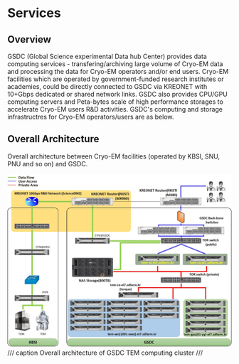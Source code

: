 # Services

## Overview

GSDC (Global Science experimental Data hub Center) provides data computing services - transfering/archiving large volume of Cryo-EM data and processing the data for Cryo-EM operators and/or end users. Cryo-EM facilities which are operated by government-funded research institutes or academies, could be directly connected to GSDC via KREONET with 10+Gbps dedicated or shared network links. GSDC also provides CPU/GPU computing servers and Peta-bytes scale of high performance storages to accelerate Cryo-EM users R&D activities. GSDC's computing and storage infrastructres for Cryo-EM operators/users are as below.

## Overall Architecture

Overall architecture between Cryo-EM facilities (operated by KBSI, SNU, PNU and so on) and GSDC.

![tem_service_farm](../images/tem_service_farm.jpg)
/// caption
Overall architecture of GSDC TEM computing cluster
///